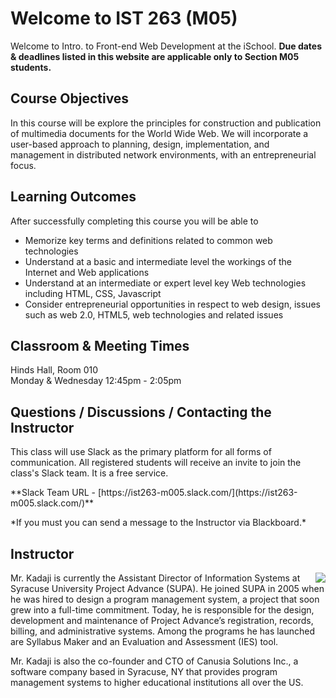 # Welcome to IST 263 (M05)
Welcome to Intro. to Front-end Web Development at the iSchool. **Due dates & deadlines listed in this website are applicable only to Section M05 students.**

<!-- 
## This week ##

** This course is not yet active **

---
-->

## Course Objectives 
In this course will be explore the principles for construction and publication of multimedia documents for the World Wide Web. We will incorporate a user-based approach to planning, design, implementation, and management in distributed network environments, with an entrepreneurial focus.

## Learning Outcomes
After successfully completing this course you will be able to  


- Memorize key terms and definitions related to common web technologies  
- Understand at a basic and intermediate level the workings of the Internet and Web applications  
- Understand at an intermediate or expert level key Web technologies including HTML, CSS, Javascript  
- Consider entrepreneurial opportunities in respect to web design, issues such as web 2.0, HTML5, web technologies and related issues  

## Classroom & Meeting Times
Hinds Hall, Room 010  
Monday & Wednesday 12:45pm - 2:05pm


## Questions / Discussions / Contacting the Instructor
This class will use Slack as the primary platform for all forms of communication. All registered students will receive an invite to join the class's Slack team. It is a free service. 
<p>**Slack Team URL - [https://ist263-m005.slack.com/](https://ist263-m005.slack.com/)**  </p
<p>*If you must you can send a message to the Instructor via Blackboard.*</p>

## Instructor

<p><img src="http://ist256.syr.edu/images/kadaji.jpg" align="right">Mr. Kadaji is currently the Assistant Director of Information Systems at Syracuse University Project Advance (SUPA). He joined SUPA in 2005 when he was hired to design a program management system, a project that soon grew into a full-time commitment. Today, he is responsible for the design, development and maintenance of Project Advance’s registration, records, billing, and administrative systems. Among the programs he has launched are Syllabus Maker and an Evaluation and Assessment (IES) tool. </p>

Mr. Kadaji is also the co-founder and CTO of Canusia Solutions Inc., a software company based in Syracuse, NY that provides program management systems to higher educational institutions all over the US. 